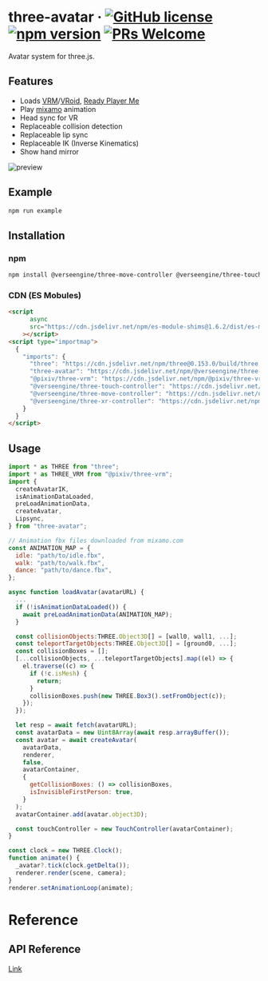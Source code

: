 # three-avatar &middot; [![GitHub license](https://img.shields.io/badge/license-MIT-blue.svg)](https://github.com/VerseEngine/three-avatar/blob/main/LICENSE)  [![npm version](https://img.shields.io/npm/v/@verseengine%2Fthree-avatar.svg?style=flat)](https://www.npmjs.com/package/@verseengine%2Fthree-avatar)  [![PRs Welcome](https://img.shields.io/badge/PRs-welcome-brightgreen.svg)](https://github.com/VerseEngine/three-avatar/pulls)
 
Avatar system for three.js.

## Features
* Loads [VRM](https://vrm.dev/)/[VRoid](https://vroid.com/), [Ready Player Me](https://readyplayer.me/)
* Play [mixamo](https://www.mixamo.com/) animation
* Head sync for VR
* Replaceable collision detection
* Replaceable lip sync
* Replaceable IK (Inverse Kinematics)
* Show hand mirror

 ![preview](https://user-images.githubusercontent.com/20784450/211959656-70b52dad-d58e-4b10-86ac-8c38a4de1948.gif)

## Example
```bash
npm run example
```

## Installation
### npm
```bash
npm install @verseengine/three-move-controller @verseengine/three-touch-controller @verseengine/three-xr-controller @verseengine/three-avatar
```

### CDN (ES Mobules)
```html
<script
      async
      src="https://cdn.jsdelivr.net/npm/es-module-shims@1.6.2/dist/es-module-shims.min.js"
    ></script>
<script type="importmap">
  {
    "imports": {
      "three": "https://cdn.jsdelivr.net/npm/three@0.153.0/build/three.module.js",
      "three-avatar": "https://cdn.jsdelivr.net/npm/@verseengine/three-avatar/dist/esm/index.js",
      "@pixiv/three-vrm": "https://cdn.jsdelivr.net/npm/@pixiv/three-vrm@2/lib/three-vrm.module.min.js",
      "@verseengine/three-touch-controller": "https://cdn.jsdelivr.net/npm/@verseengine/three-touch-controller/dist/esm/index.js",
      "@verseengine/three-move-controller": "https://cdn.jsdelivr.net/npm/@verseengine/three-move-controller/dist/esm/index.js",
      "@verseengine/three-xr-controller": "https://cdn.jsdelivr.net/npm/@verseengine/three-xr-controller/dist/esm/index.js"
    }
  }
</script>
```


## Usage
```javascript
import * as THREE from "three";
import * as THREE_VRM from "@pixiv/three-vrm";
import {
  createAvatarIK,
  isAnimationDataLoaded,
  preLoadAnimationData,
  createAvatar,
  Lipsync,
} from "three-avatar";

// Animation fbx files downloaded from mixamo.com
const ANIMATION_MAP = {
  idle: "path/to/idle.fbx",
  walk: "path/to/walk.fbx",
  dance: "path/to/dance.fbx",
};

async function loadAvatar(avatarURL) {
  ...
  if (!isAnimationDataLoaded()) {
    await preLoadAnimationData(ANIMATION_MAP);
  }

  const collisionObjects:THREE.Object3D[] = [wall0, wall1, ...];
  const teleportTargetObjects:THREE.Object3D[] = [ground0, ...];
  const collisionBoxes = [];
  [...collisionObjects, ...teleportTargetObjects].map((el) => {
    el.traverse((c) => {
      if (!c.isMesh) {
        return;
      }
      collisionBoxes.push(new THREE.Box3().setFromObject(c));
    });
  });

  let resp = await fetch(avatarURL);
  const avatarData = new Uint8Array(await resp.arrayBuffer());
  const avatar = await createAvatar(
    avatarData,
    renderer,
    false,
    avatarContainer,
    {
      getCollisionBoxes: () => collisionBoxes,
      isInvisibleFirstPerson: true,
    }
  );
  avatarContainer.add(avatar.object3D);

  const touchController = new TouchController(avatarContainer);
}

const clock = new THREE.Clock();
function animate() {
  _avatar?.tick(clock.getDelta());
  renderer.render(scene, camera);
}
renderer.setAnimationLoop(animate);
```

# Reference

## API Reference
[Link](docs/three-avatar.md)
